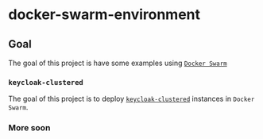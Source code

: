 # docker-swarm-environment

## Goal

The goal of this project is have some examples using [`Docker Swarm`](https://docs.docker.com/engine/swarm/swarm-tutorial)

### `keycloak-clustered`

The goal of this project is to deploy [`keycloak-clustered`](https://github.com/ivangfr/keycloak-clustered) instances in `Docker Swarm`.

### More soon
